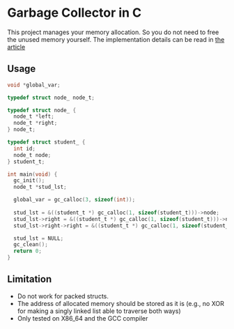 # Garbage Collector in C

This project manages your memory allocation. So you do not need to free the unused memory yourself. The implementation details can be read in [the article](https://dev.to/taey/garbage-collector-implementation-in-c-4iol)

## Usage
```c
void *global_var;

typedef struct node_ node_t;

typedef struct node_ {
  node_t *left;
  node_t *right;
} node_t;

typedef struct student_ {
  int id;
  node_t node;
} student_t;

int main(void) {
  gc_init();
  node_t *stud_lst;

  global_var = gc_calloc(3, sizeof(int));
  
  stud_lst = &((student_t *) gc_calloc(1, sizeof(student_t)))->node;
  stud_lst->right = &((student_t *) gc_calloc(1, sizeof(student_t)))->node;
  stud_lst->right->right = &((student_t *) gc_calloc(1, sizeof(student_t)))->node;

  stud_lst = NULL;
  gc_clean();
  return 0;
}
```

## Limitation
- Do not work for packed structs.
- The address of allocated memory should be stored as it is (e.g., no XOR for making a singly linked list able to traverse both ways)
- Only tested on X86_64 and the GCC compiler
